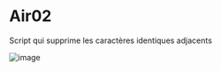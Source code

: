 # Air02
Script qui supprime les caractères identiques adjacents

![image](https://user-images.githubusercontent.com/83811609/178301826-acc8d020-0577-4f3c-9954-f18bdbca29eb.png)
